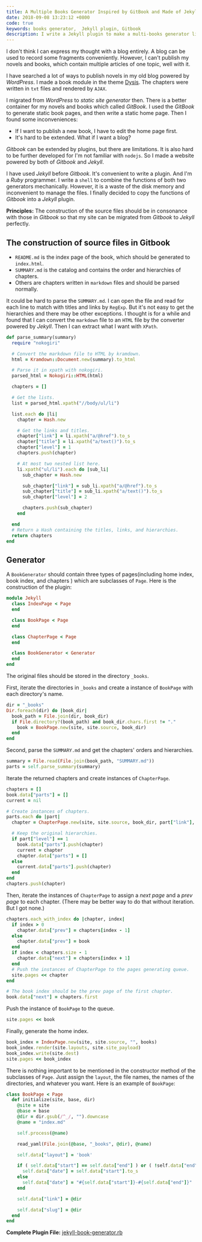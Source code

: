 ```yaml
---
title: A Multiple Books Generator Inspired by GitBook and Made of Jekyll
date: 2018-09-08 13:23:12 +0800
code: true
keywords: books generator,  Jekyll plugin, Gitbook
description: I write a Jekyll plugin to make a multi-books generator like Gitbook.
---
```

I don't think I can express my thought with a blog entirely. A blog can be used to record some fragments conveniently. However, I can't publish my novels and books, which contain multiple articles of one topic, well with it.

<!--more-->

I have searched a lot of ways to publish novels in my old blog powered by *WordPress*. I made a book module in the theme [Dysis](https://github.com/erlzhang/dysis). The chapters were written in `txt` files and rendered by `AJAX`.

I migrated from *WordPress* to *static site generator* then. There is a better container for my novels and books which called *GitBook*. I used the *GitBook* to generate static book pages, and then write a static home page. Then I found some inconveniences:

- If I want to publish a new book, I have to edit the home page first.
- It's hard to be extended. What if I want a blog?

*Gitbook* can be extended by plugins, but there are limitations. It is also hard to be further developed for  I'm not familiar with `nodejs`. So I made a website powered by both of *Gitbook* and *Jekyll*.

I have used *Jekyll* before *Gitbook*. It's convenient to write a plugin. And I'm a *Ruby* programmer. I write a `shell` to combine the functions of both two generators mechanically. However, it is a waste of the disk memory and inconvenient to manage the files. I finally decided to copy the functions of *Gitbook* into a *Jekyll* plugin.

**Principles:** The construction of the source files should be in consonance with those in *Gitbook* so that my site can be migrated from *Gitbook* to *Jekyll* perfectly.

## The construction of source files in Gitbook

- `README.md` is the index page of the book, which should be generated to `index.html`.
- `SUMMARY.md` is the catalog and contains the order and hierarchies of chapters.
- Others are chapters written in `markdown` files and should be parsed normally.

It could be hard to parse the `SUMMARY.md`. I can open the file and read for each line to match with titles and links by `RegExp`. But it's not easy to get the hierarchies and there may be other exceptions. I thought is for a while and found that I can convert the `markdown` file to an `HTML` file by the converter powered by *Jekyll*. Then I can extract what I want with `XPath`.

```ruby
def parse_summary(summary)
  require "nokogiri"

  # Convert the markdown file to HTML by kramdown.
  html = Kramdown::Document.new(summary).to_html

  # Parse it in xpath with nokogiri.
  parsed_html = Nokogiri::HTML(html)

  chapters = []

  # Get the lists.
  list = parsed_html.xpath("//body/ul/li")

  list.each do |li|
    chapter = Hash.new

    # Get the links and titles.
    chapter["link"] = li.xpath("a/@href").to_s
    chapter["title"] = li.xpath("a/text()").to_s
    chapter["level"] = 1
    chapters.push(chapter)

    # At most two nested list here.
    li.xpath("ul/li").each do |sub_li|
      sub_chapter = Hash.new

      sub_chapter["link"] = sub_li.xpath("a/@href").to_s
      sub_chapter["title"] = sub_li.xpath("a/text()").to_s
      sub_chapter["level"] = 2

      chapters.push(sub_chapter)
    end

  end
  # Return a Hash containing the titles, links, and hierarchies.
  return chapters
end
```

## Generator

A `BookGenerator` should contain three types of pages(including home index, book index, and chapters ) which are subclasses of `Page`. Here is the construction of the plugin:

```ruby
module Jekyll
  class IndexPage < Page
  end

  class BookPage < Page
  end

  class ChapterPage < Page
  end

  class BookGenerator < Generator
  end
end
```

The original files should be stored in the directory `_books`.

First, iterate the directories in `_books` and create a instance of `BookPage` with each directory's name.

```ruby
dir = "_books"
Dir.foreach(dir) do |book_dir|
  book_path = File.join(dir, book_dir)
  if File.directory?(book_path) and book_dir.chars.first != "."
    book = BookPage.new(site, site.source, book_dir)
  end
end
```

Second, parse the `SUMMARY.md` and get the chapters' orders and hierarchies.

```ruby
summary = File.read(File.join(book_path, "SUMMARY.md"))
parts = self.parse_summary(summary)
```

Iterate the returned chapters and create instances of `ChapterPage`.

```ruby
chapters = []
book.data["parts"] = []
current = nil

# Create instances of chapters.
parts.each do |part|
  chapter = ChapterPage.new(site, site.source, book_dir, part["link"], book, part)

  # Keep the original hierarchies.
  if part["level"] == 1
    book.data["parts"].push(chapter)
    current = chapter
    chapter.data["parts"] = []
  else
    current.data["parts"].push(chapter)
  end
end
chapters.push(chapter)
```

Then, iterate the instances of `ChapterPage` to assign a *next page* and a *prev page* to each chapter. (There may be better way to do that without iteration. But I got none.)

```ruby
chapters.each_with_index do |chapter, index|
  if index > 0
    chapter.data["prev"] = chapters[index - 1]
  else
    chapter.data["prev"] = book
  end
  if index < chapters.size - 1
    chapter.data["next"] = chapters[index + 1]
  end
  # Push the instances of ChapterPage to the pages generating queue.
  site.pages << chapter
end

# The book index should be the prev page of the first chapter.
book.data["next"] = chapters.first
```

Push the instance of `BookPage` to the queue.

```ruby
site.pages << book
```

Finally, generate the home index.

```ruby
book_index = IndexPage.new(site, site.source, "", books)
book_index.render(site.layouts, site.site_payload)
book_index.write(site.dest)
site.pages << book_index
```

There is nothing important to be mentioned in the constructor method of the subclasses of `Page`. Just assign the `layout`, the file names, the names of the directories, and whatever you want. Here is an example of `BookPage`:

```ruby
class BookPage < Page
  def initialize(site, base, dir)
    @site = site
    @base = base
    @dir = dir.gsub(/^_/, "").downcase
    @name = "index.md"

    self.process(@name)

    read_yaml(File.join(@base, "_books", @dir), @name)

    self.data["layout"] = 'book'

    if ( self.data["start"] == self.data["end"] ) or ( !self.data["end"] )
      self.data["date"] = self.data["start"].to_s
    else
      self.data["date"] = "#{self.data["start"]}-#{self.data["end"]}"
    end

    self.data["link"] = @dir

    self.data["slug"] = @dir
  end
end
```

**Complete Plugin File:** [jekyll-book-generator.rb](https://github.com/erlzhang/persephone/blob/master/_plugins/jekyll-book-generator.rb)
<!--stackedit_data:
eyJoaXN0b3J5IjpbMTgwOTAzMjE4XX0=
-->
